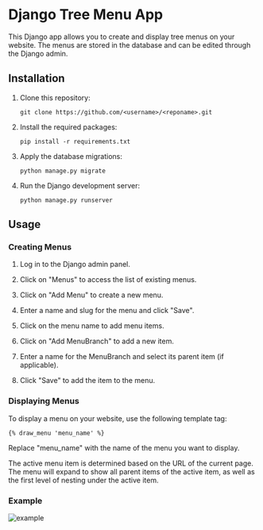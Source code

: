 # Django Tree Menu App

This Django app allows you to create and display tree menus on your website. The menus are stored in the database and can be edited through the Django admin.

## Installation

1. Clone this repository:
   ```
   git clone https://github.com/<username>/<reponame>.git
   ```

2. Install the required packages:
   ```
   pip install -r requirements.txt
   ```

3. Apply the database migrations:
   ```
   python manage.py migrate
   ```

4. Run the Django development server:
   ```
   python manage.py runserver
   ```

## Usage

### Creating Menus

1. Log in to the Django admin panel.

2. Click on "Menus" to access the list of existing menus.

3. Click on "Add Menu" to create a new menu.

4. Enter a name and slug for the menu and click "Save".

5. Click on the menu name to add menu items.

6. Click on "Add MenuBranch" to add a new item.

7. Enter a name for the MenuBranch and select its parent item (if applicable).

8. Click "Save" to add the item to the menu.

### Displaying Menus

To display a menu on your website, use the following template tag:

```
{% draw_menu 'menu_name' %}
```

Replace "menu_name" with the name of the menu you want to display.

The active menu item is determined based on the URL of the current page. The menu will expand to show all parent items of the active item, as well as the first level of nesting under the active item.

### Example

![example](https://i.ibb.co/YPq2mYz/2023-04-08-024004177.png "title")